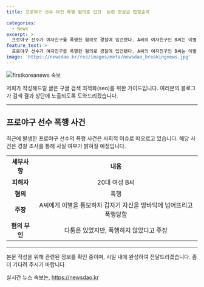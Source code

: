 ```yaml
---
title: 프로야구 선수 여친 폭행 혐의로 입건  논란 현상금 법정출석

categories:
  - News
excerpt: >
  프로야구 선수가 여자친구를 폭행한 혐의로 경찰에 입건됐다. A씨의 여자친구인 B씨는 이별 통보 후 폭행당했다고 주장하고, A씨는 폭행을 부인 중이다. 경찰은 사건 경위 등을 조사할 예정이다. A씨는 현장에서 귀가 조치됐다.
feature_text: >
  프로야구 선수가 여자친구를 폭행한 혐의로 경찰에 입건됐다. A씨의 여자친구인 B씨는 이별 통보 후 폭행당했다고 주장하고, A씨는 폭행을 부인 중이다. 경찰은 사건 경위 등을 조사할 예정이다. A씨는 현장에서 귀가 조치됐다.
image: 'https://newsdao.kr/res/images/meta/newsdao_breakingnews.jpg'
---
```


<p><img src="https://newsdao.kr/res/images/meta/newsdao_breakingnews.jpg" alt="firstkoreanews 속보" /></p>

<p>저희가 작성해드릴 글은 구글 검색 최적화(seo)를 위한 가이드입니다. 여러분의 블로그가 검색 결과 상단에 노출되도록 도와드리겠습니다. </p>

<hr />

<h2 data-ke-size="size26">프로야구 선수 폭행 사건</h2>

<p data-ke-size="size16">최근에 발생한 프로야구 선수의 폭행 사건은 사회적 이슈로 떠오르고 있습니다. 해당 사건은 경찰 조사를 통해 사실 여부가 밝혀질 예정입니다.</p>

<table>
  <tr>
    <td style="text-align: center; height: 17px;"><b>세부사항</b></td>
    <td style="text-align: center; height: 17px;"><b>내용</b></td>
  </tr>
  <tr>
    <td style="text-align: center; height: 17px;"><b>피해자</b></td>
    <td style="text-align: center; height: 17px;">20대 여성 B씨</td>
  </tr>
  <tr>
    <td style="text-align: center; height: 17px;"><b>혐의</b></td>
    <td style="text-align: center; height: 17px;">폭행</td>
  </tr>
  <tr>
    <td style="text-align: center; height: 17px;"><b>주장</b></td>
    <td style="text-align: center; height: 17px;">A씨에게 이별을 통보하자 갑자기 자신을 땅바닥에 넘어뜨리고 폭행당함</td>
  </tr>
  <tr>
    <td style="text-align: center; height: 17px;"><b>혐의 부인</b></td>
    <td style="text-align: center; height: 17px;">다툼은 있었지만, 폭행하지 않았다고 주장</td>
  </tr>
</table>

<hr />

<p>본문 작성을 위해 관련된 정보를 확인 중이며, 시일 내에 완성하여 전달드리겠습니다. 좀 더 기다려 주시기 바랍니다.</p>
실시간 뉴스 속보는, <a href="https://newsdao.kr" rel="dofollow">https://newsdao.kr</a>


